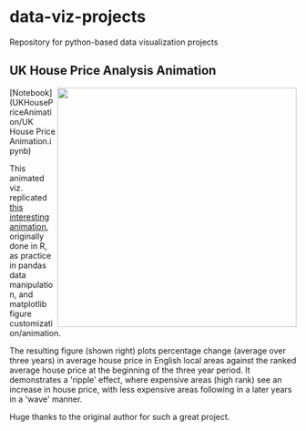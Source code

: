 # data-viz-projects
Repository for python-based data visualization projects

## UK House Price Analysis Animation
<img src="UKHousePriceAnimation/UK_house_ripple_10fps.gif" width="420" align="right">

[Notebook](UKHousePriceAnimation/UK House Price Animation.ipynb)

This animated viz. replicated [this interesting animation](https://github.com/jgleeson/housing_analysis/blob/master/House_price_cycle.md), originally done in R, as practice in pandas data manipulation, and matplotlib figure customization/animation. 

The resulting figure (shown right) plots percentage change (average over three years) in average house price in English local areas against the ranked average house price at the beginning of the three year period. It demonstrates a 'ripple' effect, where expensive areas (high rank) see an increase in house price, with less expensive areas following in a later years in a 'wave' manner. 

Huge thanks to the original author for such a great project.
